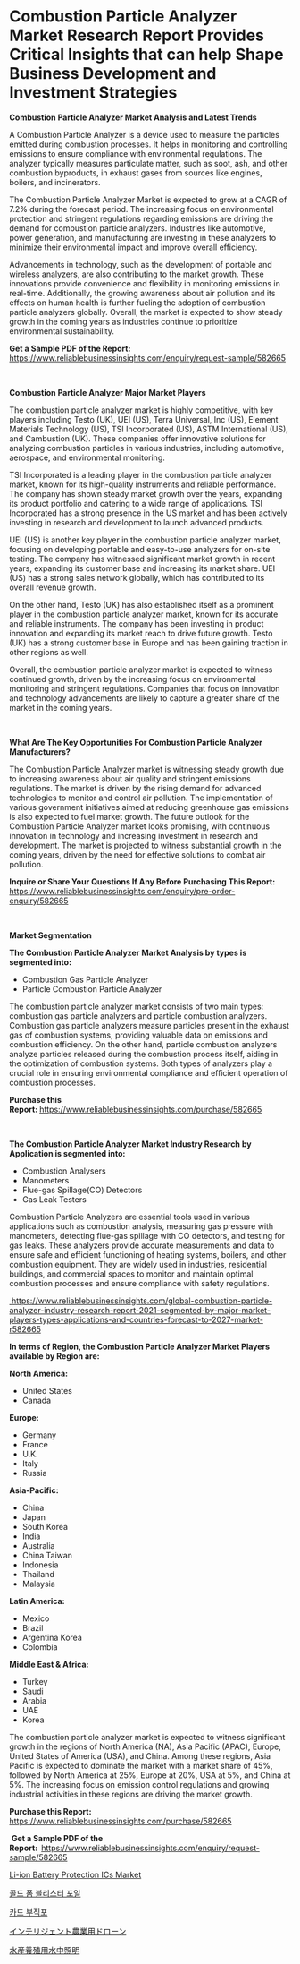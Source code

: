 <p><h1>Combustion Particle Analyzer Market Research Report Provides Critical Insights that can help Shape Business Development and Investment Strategies</h1></p><p><strong>Combustion Particle Analyzer Market Analysis and Latest Trends</strong></p>
<p><p>A Combustion Particle Analyzer is a device used to measure the particles emitted during combustion processes. It helps in monitoring and controlling emissions to ensure compliance with environmental regulations. The analyzer typically measures particulate matter, such as soot, ash, and other combustion byproducts, in exhaust gases from sources like engines, boilers, and incinerators.</p><p>The Combustion Particle Analyzer Market is expected to grow at a CAGR of 7.2% during the forecast period. The increasing focus on environmental protection and stringent regulations regarding emissions are driving the demand for combustion particle analyzers. Industries like automotive, power generation, and manufacturing are investing in these analyzers to minimize their environmental impact and improve overall efficiency.</p><p>Advancements in technology, such as the development of portable and wireless analyzers, are also contributing to the market growth. These innovations provide convenience and flexibility in monitoring emissions in real-time. Additionally, the growing awareness about air pollution and its effects on human health is further fueling the adoption of combustion particle analyzers globally. Overall, the market is expected to show steady growth in the coming years as industries continue to prioritize environmental sustainability.</p></p>
<p><strong>Get a Sample PDF of the Report:&nbsp;</strong> <a href="https://www.reliablebusinessinsights.com/enquiry/request-sample/582665">https://www.reliablebusinessinsights.com/enquiry/request-sample/582665</a></p>
<p>&nbsp;</p>
<p><strong>Combustion Particle Analyzer Major Market Players</strong></p>
<p><p>The combustion particle analyzer market is highly competitive, with key players including Testo (UK), UEI (US), Terra Universal, Inc (US), Element Materials Technology (US), TSI Incorporated (US), ASTM International (US), and Cambustion (UK). These companies offer innovative solutions for analyzing combustion particles in various industries, including automotive, aerospace, and environmental monitoring.</p><p>TSI Incorporated is a leading player in the combustion particle analyzer market, known for its high-quality instruments and reliable performance. The company has shown steady market growth over the years, expanding its product portfolio and catering to a wide range of applications. TSI Incorporated has a strong presence in the US market and has been actively investing in research and development to launch advanced products.</p><p>UEI (US) is another key player in the combustion particle analyzer market, focusing on developing portable and easy-to-use analyzers for on-site testing. The company has witnessed significant market growth in recent years, expanding its customer base and increasing its market share. UEI (US) has a strong sales network globally, which has contributed to its overall revenue growth.</p><p>On the other hand, Testo (UK) has also established itself as a prominent player in the combustion particle analyzer market, known for its accurate and reliable instruments. The company has been investing in product innovation and expanding its market reach to drive future growth. Testo (UK) has a strong customer base in Europe and has been gaining traction in other regions as well.</p><p>Overall, the combustion particle analyzer market is expected to witness continued growth, driven by the increasing focus on environmental monitoring and stringent regulations. Companies that focus on innovation and technology advancements are likely to capture a greater share of the market in the coming years.</p></p>
<p>&nbsp;</p>
<p><strong>What Are The Key Opportunities For Combustion Particle Analyzer Manufacturers?</strong></p>
<p><p>The Combustion Particle Analyzer market is witnessing steady growth due to increasing awareness about air quality and stringent emissions regulations. The market is driven by the rising demand for advanced technologies to monitor and control air pollution. The implementation of various government initiatives aimed at reducing greenhouse gas emissions is also expected to fuel market growth. The future outlook for the Combustion Particle Analyzer market looks promising, with continuous innovation in technology and increasing investment in research and development. The market is projected to witness substantial growth in the coming years, driven by the need for effective solutions to combat air pollution.</p></p>
<p><strong>Inquire or Share Your Questions If Any Before Purchasing This Report:</strong> <a href="https://www.reliablebusinessinsights.com/enquiry/pre-order-enquiry/582665">https://www.reliablebusinessinsights.com/enquiry/pre-order-enquiry/582665</a></p>
<p>&nbsp;</p>
<p><strong>Market Segmentation</strong></p>
<p><strong>The Combustion Particle Analyzer Market Analysis by types is segmented into:</strong></p>
<p><ul><li>Combustion Gas Particle Analyzer</li><li>Particle Combustion Particle Analyzer</li></ul></p>
<p><p>The combustion particle analyzer market consists of two main types: combustion gas particle analyzers and particle combustion analyzers. Combustion gas particle analyzers measure particles present in the exhaust gas of combustion systems, providing valuable data on emissions and combustion efficiency. On the other hand, particle combustion analyzers analyze particles released during the combustion process itself, aiding in the optimization of combustion systems. Both types of analyzers play a crucial role in ensuring environmental compliance and efficient operation of combustion processes.</p></p>
<p><strong>Purchase this Report:&nbsp;</strong><a href="https://www.reliablebusinessinsights.com/purchase/582665">https://www.reliablebusinessinsights.com/purchase/582665</a></p>
<p>&nbsp;</p>
<p><strong>The Combustion Particle Analyzer Market Industry Research by Application is segmented into:</strong></p>
<p><ul><li>Combustion Analysers</li><li>Manometers</li><li>Flue-gas Spillage(CO) Detectors</li><li>Gas Leak Testers</li></ul></p>
<p><p>Combustion Particle Analyzers are essential tools used in various applications such as combustion analysis, measuring gas pressure with manometers, detecting flue-gas spillage with CO detectors, and testing for gas leaks. These analyzers provide accurate measurements and data to ensure safe and efficient functioning of heating systems, boilers, and other combustion equipment. They are widely used in industries, residential buildings, and commercial spaces to monitor and maintain optimal combustion processes and ensure compliance with safety regulations.</p></p>
<p><a href="https://www.reliablebusinessinsights.com/global-combustion-particle-analyzer-industry-research-report-2021-segmented-by-major-market-players-types-applications-and-countries-forecast-to-2027-market-r582665">&nbsp;https://www.reliablebusinessinsights.com/global-combustion-particle-analyzer-industry-research-report-2021-segmented-by-major-market-players-types-applications-and-countries-forecast-to-2027-market-r582665</a></p>
<p><strong>In terms of Region, the Combustion Particle Analyzer Market Players available by Region are:</strong></p>
<p>
    <p> <strong> North America: </strong>
        <ul>
            <li>United States</li>
            <li>Canada</li>
        </ul>
        </p> 
    <p> <strong> Europe: </strong>
        <ul>
            <li>Germany</li>
            <li>France</li>
            <li>U.K.</li>
            <li>Italy</li>
            <li>Russia</li>
        </ul>
        </p> 
    <p> <strong> Asia-Pacific: </strong>
        <ul>
            <li>China</li>
            <li>Japan</li>
            <li>South Korea</li>
            <li>India</li>
            <li>Australia</li>
            <li>China Taiwan</li>
            <li>Indonesia</li>
            <li>Thailand</li>
            <li>Malaysia</li>
        </ul>
        </p> 
    <p> <strong> Latin America: </strong>
        <ul>
            <li>Mexico</li>
            <li>Brazil</li>
            <li>Argentina Korea</li>
            <li>Colombia</li>
        </ul>
        </p> 
    <p> <strong> Middle East & Africa: </strong>
        <ul>
            <li>Turkey</li>
            <li>Saudi</li>
            <li>Arabia</li>
            <li>UAE</li>
            <li>Korea</li>
        </ul>
    </p>
    </p>
<p><p>The combustion particle analyzer market is expected to witness significant growth in the regions of North America (NA), Asia Pacific (APAC), Europe, United States of America (USA), and China. Among these regions, Asia Pacific is expected to dominate the market with a market share of 45%, followed by North America at 25%, Europe at 20%, USA at 5%, and China at 5%. The increasing focus on emission control regulations and growing industrial activities in these regions are driving the market growth.</p></p>
<p><strong>Purchase this Report: </strong><a href="https://www.reliablebusinessinsights.com/purchase/582665">https://www.reliablebusinessinsights.com/purchase/582665</a></p>
<p>&nbsp;<strong>Get a Sample PDF of the Report:&nbsp;&nbsp;</strong><a href="https://www.reliablebusinessinsights.com/enquiry/request-sample/582665">https://www.reliablebusinessinsights.com/enquiry/request-sample/582665</a></p>
<p><strong></strong></p>
<p><p><a href="https://github.com/RichRobinson5/Market-Research-Report-List-5/blob/main/li-ion-battery-protection-ics-market.md">Li-ion Battery Protection ICs Market</a></p><p><a href="https://github.com/darrellockm3ytan895656/Market-Research-Report-List-1/blob/main/495749686991.md">콜드 폼 블리스터 포일</a></p><p><a href="https://github.com/Penelolack456456/Market-Research-Report-List-1/blob/main/879051586990.md">카드 부직포</a></p><p><a href="https://github.com/LizaHeller2023/Market-Research-Report-List-1/blob/main/496288695351.md">インテリジェント農業用ドローン</a></p><p><a href="https://github.com/deonnorth8/Market-Research-Report-List-1/blob/main/517757295350.md">水産養殖用水中照明</a></p></p>